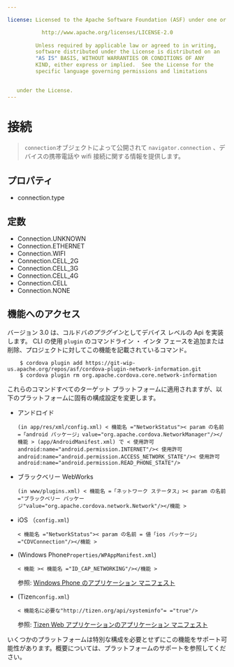 ```yaml
---

license: Licensed to the Apache Software Foundation (ASF) under one or more contributor license agreements. See the NOTICE file distributed with this work for additional information regarding copyright ownership. The ASF licenses this file to you under the Apache License, Version 2.0 (the "License"); you may not use this file except in compliance with the License. You may obtain a copy of the License at

           http://www.apache.org/licenses/LICENSE-2.0
    
         Unless required by applicable law or agreed to in writing,
         software distributed under the License is distributed on an
         "AS IS" BASIS, WITHOUT WARRANTIES OR CONDITIONS OF ANY
         KIND, either express or implied.  See the License for the
         specific language governing permissions and limitations
    

   under the License.
---
```


# 接続

> `connection`オブジェクトによって公開されて `navigator.connection` 、デバイスの携帯電話や wifi 接続に関する情報を提供します。

## プロパティ

*   connection.type

## 定数

*   Connection.UNKNOWN
*   Connection.ETHERNET
*   Connection.WIFI
*   Connection.CELL_2G
*   Connection.CELL_3G
*   Connection.CELL_4G
*   Connection.CELL
*   Connection.NONE

## 機能へのアクセス

バージョン 3.0 は、コルドバ*のプラグイン*としてデバイス レベルの Api を実装します。 CLI の使用 `plugin` のコマンドライン ・ インタ フェースを追加または削除、プロジェクトに対してこの機能を記載されているコマンド。

        $ cordova plugin add https://git-wip-us.apache.org/repos/asf/cordova-plugin-network-information.git
        $ cordova plugin rm org.apache.cordova.core.network-information
    

これらのコマンドすべてのターゲット プラットフォームに適用されますが、以下のプラットフォームに固有の構成設定を変更します。

*   アンドロイド
    
        (in app/res/xml/config.xml) < 機能名 ="NetworkStatus">< param の名前 =「android パッケージ」value="org.apache.cordova.NetworkManager"/></機能 > (app/AndroidManifest.xml) で < 使用許可 android:name="android.permission.INTERNET"/>< 使用許可 android:name="android.permission.ACCESS_NETWORK_STATE"/>< 使用許可 android:name="android.permission.READ_PHONE_STATE"/>
        

*   ブラックベリー WebWorks
    
        (in www/plugins.xml) < 機能名 =「ネットワーク ステータス」>< param の名前 ="ブラックベリー パッケージ"value="org.apache.cordova.network.Network"/></機能 >
        

*   iOS （`config.xml`)
    
        < 機能名 ="NetworkStatus">< param の名前 = 値「ios パッケージ」="CDVConnection"/></機能 >
        

*   (Windows Phone`Properties/WPAppManifest.xml`)
    
        < 機能 >< 機能名 ="ID_CAP_NETWORKING"/></機能 >
        
    
    参照: [Windows Phone のアプリケーション マニフェスト][1]

*   (Tizen`config.xml`)
    
        < 機能名に必要な"http://tizen.org/api/systeminfo"= ="true"/>
        
    
    参照: [Tizen Web アプリケーションのアプリケーション マニフェスト][2]

 [1]: http://msdn.microsoft.com/en-us/library/ff769509%28v=vs.92%29.aspx
 [2]: https://developer.tizen.org/help/topic/org.tizen.help.gs/Creating%20a%20Project.html?path=0_1_1_3#8814682_CreatingaProject-EditingconfigxmlFeatures

いくつかのプラットフォームは特別な構成を必要とせずにこの機能をサポート可能性があります。概要については、プラットフォームのサポートを参照してください。